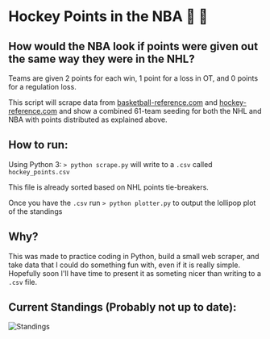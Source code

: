 Hockey Points in the NBA :ice_hockey: :basketball:
========================

How would the NBA look if points were given out the same way they were in the NHL?
----------------------------------------------------------------------------------

Teams are given 2 points for each win, 1 point for a loss in OT, and 0 points for a regulation loss.

This script will scrape data from [basketball-reference.com](https://www.basketball-reference.com) and [hockey-reference.com](https://www.hockey-reference.com) and show a combined 61-team seeding for both the NHL and NBA with points distributed as explained above.

How to run:
-----------

Using Python 3:
`> python scrape.py` will write to a `.csv` called `hockey_points.csv`

This file is already sorted based on NHL points tie-breakers.

Once you have the `.csv` run `> python plotter.py` to output the lollipop plot of the standings

Why?
----
This was made to practice coding in Python, build a small web scraper, and take data that I could do something fun with, even if it is really simple. Hopefully soon I'll have time to present it as someting nicer than writing to a `.csv` file.

Current Standings (Probably not up to date):
--------------------------------------------
![Standings](https://i.ibb.co/BND5hJc/standings.png "NBA + NHL Combined Standings")
